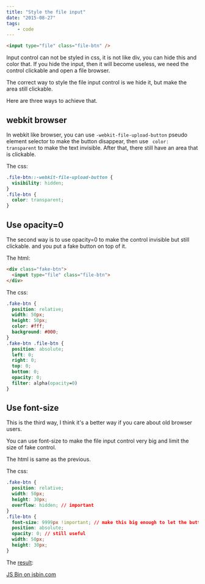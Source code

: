```yaml
---
title: "Style the file input"
date: "2015-08-27"
tags:
    - code
---
```


```html
<input type="file" class="file-btn" />
```

Input control can not be styled in css, it is not like
div, you can hide this and color that. If you hide the input, then it
will become useless, we need the control clickable and open a file browser.

The correct way to style the file input control is we hide it, but make
the area still clickable.

Here are three ways to achieve that.

## webkit browser

In webkit like browser, you can use `-webkit-file-upload-button`
pseudo element selector to make the button disappear, then use `
color: transparent` to make the text invisible. After that, there
still have an area that is clickable.

The css:

```css
.file-btn::-webkit-file-upload-button {
  visibility: hidden;
}
.file-btn {
  color: transparent;
}
```

## Use opacity=0

The second way is to use opacity=0 to make the control invisible
but still clickable. and you put a fake button on top of it.

The html:

```html
<div class="fake-btn">
  <input type="file" class="file-btn">
</div>
```

The css:

```css
.fake-btn {
  position: relative;
  width: 50px;
  height: 50px;
  color: #fff;
  background: #000;
}
.fake-btn .file-btn {
  position: absolute;
  left: 0;
  right: 0;
  top: 0;
  bottom: 0;
  opacity: 0;
  filter: alpha(opacity=0)
}
```

## Use font-size

This is the third way, I think it's a better way if you care about
old browser users.

You can use font-size to make the file input control very big and limit
the size of fake control.

The html is same as the previous.

The css:

```css
.fake-btn {
  position: relative;
  width: 50px;
  height: 30px;
  overflow: hidden; // important
}
.file-btn {
  font-size: 9999px !important; // make this big enough to let the button out of screen;
  position: absolute;
  opacity: 0; // still useful
  width: 50px;
  height: 30px;
}
```

The [result](http://jsbin.com/juceke/2/edit?html,css,output):

<a class="jsbin-embed" href="http://jsbin.com/juceke/2/embed">JS Bin on jsbin.com</a><script src="http://static.jsbin.com/js/embed.min.js?3.34.2"></script>
